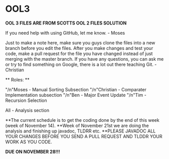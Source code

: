 # OOL3

**OOL 3 FILES ARE FROM SCOTTS OOL 2 FILES SOLUTION**

If you need help with using GitHub, let me know. - Moses

Just to make a note here, make sure you guys clone the files into a new branch before you edit the files. After you make changes and test your code, make a pull request for the file you have changed instead of just merging with the master branch. If you have any questions, you can ask me or try to find something on Google, there is a lot out there teaching Git. -Christian

** Roles: **

"/n"Moses - Manual Sorting Subsection
"/n"Christian - Comparater Implementation subsection
"/n"Ben - Major Event Update
"/n"Tim - Recursion Selection

All - Analysis section

**The current schedule is to get the coding done by the end of this week (week of November 14).
**Week of November 21st we are doing the analysis and finishing up javadoc, TLDRR etc.
**PLEASE JAVADOC ALL YOUR CHANGES BEFORE YOU SEND A PULL REQUEST AND TLDDR YOUR WORK AS YOU CODE.

**DUE ON NOVEMBER 28!!!**
